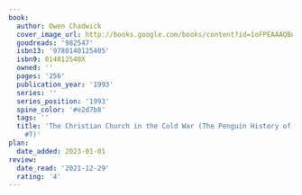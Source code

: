 ```yaml
---
book:
  author: Owen Chadwick
  cover_image_url: http://books.google.com/books/content?id=1oFPEAAAQBAJ&printsec=frontcover&img=1&zoom=1&source=gbs_api
  goodreads: '982547'
  isbn13: '9780140125405'
  isbn9: 014012540X
  owned: ''
  pages: '256'
  publication_year: '1993'
  series: ''
  series_position: '1993'
  spine_color: '#e2d7b8'
  tags: ''
  title: 'The Christian Church in the Cold War (The Penguin History of the Church.
    #7)'
plan:
  date_added: 2023-01-01
review:
  date_read: '2021-12-29'
  rating: '4'
---
```

